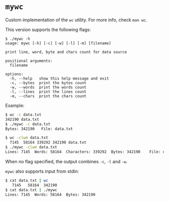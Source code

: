 # `mywc`

Custom implementation of the `wc` utility. For more info, check `man wc`.

This version supports the following flags:

```
$ ./mywc -h
usage: mywc [-h] [-c] [-w] [-l] [-m] [filename]

print line, word, byte and chars count for data source

positional arguments:
  filename

options:
  -h, --help   show this help message and exit
  -c, --bytes  print the bytes count
  -w, --words  print the words count
  -l, --lines  print the lines count
  -m, --chars  print the chars count
```

Example:

```sh
$ wc -c data.txt
342190 data.txt
$ ./mywc -c data.txt
Bytes: 342190	File: data.txt

$ wc -clwm data.txt
  7145  58164 339292 342190 data.txt
$ ./mywc -clwm data.txt
Lines: 7145  Words: 58164  Characters: 339292  Bytes: 342190	File: data.txt
```

When no flag specified, the output combines `-c`, `-l` and `-w`.

`mywc` also supports input from stdin:

```sh
$ cat data.txt | wc
   7145   58164  342190
$ cat data.txt | ./mywc
Lines: 7145  Words: 58164  Bytes: 342190
```

